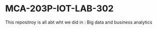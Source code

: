 # MCA-203P-IOT-LAB-302
This repositroy is all abt wht we did in : 
Big data and business analytics 
